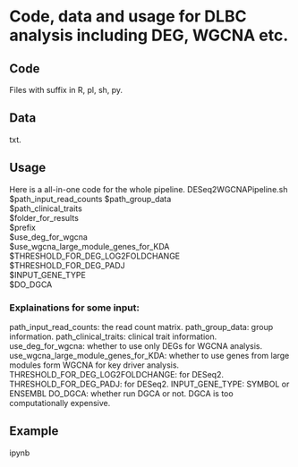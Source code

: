# Code, data and usage for DLBC analysis including DEG, WGCNA etc. 
## Code
Files with suffix in R, pl, sh, py.
## Data
txt.
## Usage
Here is a all-in-one code for the whole pipeline. 
DESeq2WGCNAPipeline.sh \
$path_input_read_counts
$path_group_data \
$path_clinical_traits \
$folder_for_results \
$prefix \
$use_deg_for_wgcna \
$use_wgcna_large_module_genes_for_KDA \
$THRESHOLD_FOR_DEG_LOG2FOLDCHANGE \
$THRESHOLD_FOR_DEG_PADJ \
$INPUT_GENE_TYPE \
$DO_DGCA

### Explainations for some input:  
path_input_read_counts: the read count matrix. 
path_group_data: group information.
path_clinical_traits: clinical trait information. 
use_deg_for_wgcna: whether to use only DEGs for WGCNA analysis. 
use_wgcna_large_module_genes_for_KDA: whether to use genes from large modules form WGCNA for key driver analysis. 
THRESHOLD_FOR_DEG_LOG2FOLDCHANGE: for DESeq2. 
THRESHOLD_FOR_DEG_PADJ: for DESeq2. 
INPUT_GENE_TYPE: SYMBOL or ENSEMBL
DO_DGCA: whether run DGCA or not. DGCA is too computationally expensive. 

## Example
ipynb
